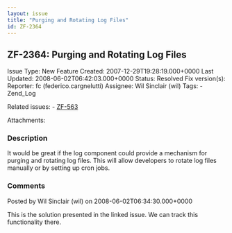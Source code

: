 ```yaml
---
layout: issue
title: "Purging and Rotating Log Files"
id: ZF-2364
---
```


ZF-2364: Purging and Rotating Log Files
---------------------------------------

 Issue Type: New Feature Created: 2007-12-29T19:28:19.000+0000 Last Updated: 2008-06-02T06:42:03.000+0000 Status: Resolved Fix version(s): 
 Reporter:  fc (federico.cargnelutti)  Assignee:  Wil Sinclair (wil)  Tags: - Zend\_Log
 
 Related issues: - [ZF-563](/issues/browse/ZF-563)
 
 Attachments: 
### Description

It would be great if the log component could provide a mechanism for purging and rotating log files. This will allow developers to rotate log files manually or by setting up cron jobs.

 

 

### Comments

Posted by Wil Sinclair (wil) on 2008-06-02T06:34:30.000+0000

This is the solution presented in the linked issue. We can track this functionality there.

 

 